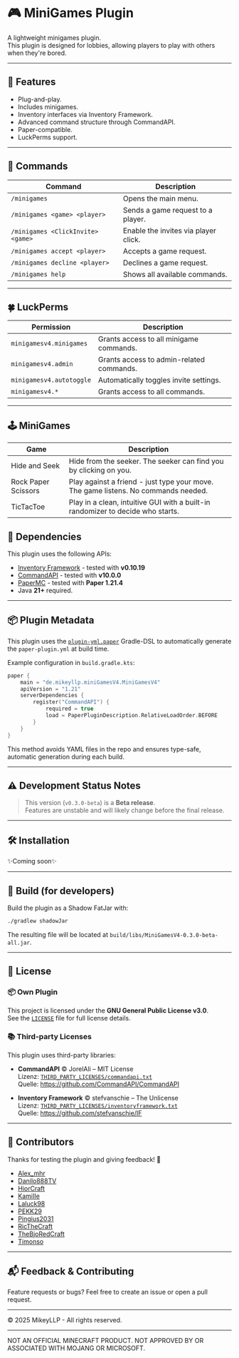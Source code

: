 # 🎮 MiniGames Plugin

A lightweight minigames plugin.  
This plugin is designed for lobbies, allowing players to play with others when they're bored.

---

## 🚀 Features

- Plug-and-play.
- Includes minigames.
- Inventory interfaces via Inventory Framework.
- Advanced command structure through CommandAPI.
- Paper-compatible.
- LuckPerms support.

---

## 📜 Commands

| Command                           | Description                          |
|-----------------------------------|--------------------------------------|
| `/minigames`                      | Opens the main menu.                 |
| `/minigames <game> <player>`      | Sends a game request to a player.    |
| `/minigames <ClickInvite> <game>` | Enable the invites via player click. |
| `/minigames accept <player>`      | Accepts a game request.              |
| `/minigames decline <player>`     | Declines a game request.             |
| `/minigames help`                 | Shows all available commands.        |

---

## 🍀 LuckPerms

| Permission               | Description                              |
|--------------------------|------------------------------------------|
| `minigamesv4.minigames`  | Grants access to all minigame commands.  |
| `minigamesv4.admin`      | Grants access to admin-related commands. |
| `minigamesv4.autotoggle` | Automatically toggles invite settings.   |
| `minigamesv4.*`          | Grants access to all commands.           |

---

## 🕹️ MiniGames

| Game                | Description                                                                        |
|---------------------|------------------------------------------------------------------------------------|
| Hide and Seek       | Hide from the seeker. The seeker can find you by clicking on you.                  |
| Rock Paper Scissors | Play against a friend - just type your move. The game listens. No commands needed. |
| TicTacToe           | Play in a clean, intuitive GUI with a built-in randomizer to decide who starts.    |

## 🧩 Dependencies

This plugin uses the following APIs:

- [Inventory Framework](https://github.com/stefvanschie/IF) - tested with **v0.10.19**
- [CommandAPI](https://github.com/CommandAPI/CommandAPI) - tested with **v10.0.0**
- [PaperMC](https://papermc.io/) - tested with **Paper 1.21.4**
- Java **21+** required.

---

## 📦 Plugin Metadata

This plugin uses the [`plugin-yml.paper`](https://docs.eldoria.de/pluginyml/paper/) Gradle-DSL to automatically generate
the `paper-plugin.yml` at build time.

Example configuration in `build.gradle.kts`:

```kotlin
paper {
    main = "de.mikeyllp.miniGamesV4.MiniGamesV4"
    apiVersion = "1.21"
    serverDependencies {
        register("CommandAPI") {
            required = true
            load = PaperPluginDescription.RelativeLoadOrder.BEFORE
        }
    }
}
```

This method avoids YAML files in the repo and ensures type-safe, automatic generation during each build.

---

## ⚠️ Development Status Notes

> This version (`v0.3.0-beta`) is a **Beta release**.  
> Features are unstable and will likely change before the final release.

---

## 🛠️ Installation

✨Coming soon✨

---

## 🧰 Build (for developers)

Build the plugin as a Shadow FatJar with:

```bash
./gradlew shadowJar
```

The resulting file will be located at `build/libs/MiniGamesV4-0.3.0-beta-all.jar`.

---

## 🪪 License

### 📦 Own Plugin

This project is licensed under the **GNU General Public License v3.0**.  
See the [`LICENSE`](LICENSE) file for full license details.

### 📚 Third-party Licenses

This plugin uses third-party libraries:

- **CommandAPI** © JorelAli – MIT License  
  Lizenz: [`THIRD_PARTY_LICENSES/commandapi.txt`](./THIRD_PARTY_LICENSES/commandapi.txt)  
  Quelle: https://github.com/CommandAPI/CommandAPI

- **Inventory Framework** © stefvanschie – The Unlicense  
  Lizenz: [`THIRD_PARTY_LICENSES/inventoryframework.txt`](./THIRD_PARTY_LICENSES/inventoryframework.txt)  
  Quelle: https://github.com/stefvanschie/IF

---

## 🤝 Contributors

Thanks for testing the plugin and giving feedback! 🙌

- [Alex_mhr](https://github.com/Alex1010222)
- [Danilo888TV](https://github.com/Danilo888TV)
- [HiorCraft](https://github.com/HiorCraft)
- [KamiIIe]()
- [Laluck98]()
- [PEKK29]()
- [Pingius2031]()
- [RicTheCraft]()
- [TheBjoRedCraft](https://github.com/TheBjoRedCraft)
- [Timonso](https://github.com/Timonso-1)

---

## 📬 Feedback & Contributing

Feature requests or bugs? Feel free to create an issue or open a pull request.

---

© 2025 MikeyLLP - All rights reserved.

---

NOT AN OFFICIAL MINECRAFT PRODUCT. NOT APPROVED BY OR ASSOCIATED WITH MOJANG OR MICROSOFT.
